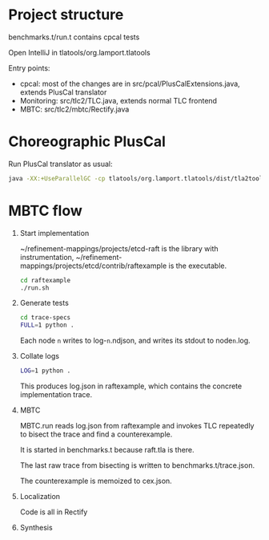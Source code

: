 
# Project structure

benchmarks.t/run.t contains cpcal tests

Open IntelliJ in tlatools/org.lamport.tlatools

Entry points:

- cpcal: most of the changes are in src/pcal/PlusCalExtensions.java, extends PlusCal translator
- Monitoring: src/tlc2/TLC.java, extends normal TLC frontend
- MBTC: src/tlc2/mbtc/Rectify.java

# Choreographic PlusCal

Run PlusCal translator as usual:

```sh
java -XX:+UseParallelGC -cp tlatools/org.lamport.tlatools/dist/tla2tools.jar pcal.trans benchmarks.t/Chor.tla
```

# MBTC flow

1. Start implementation

    ~/refinement-mappings/projects/etcd-raft is the library with instrumentation, ~/refinement-mappings/projects/etcd/contrib/raftexample is the executable.

    ```sh
    cd raftexample
    ./run.sh
    ```

2. Generate tests

    ```sh
    cd trace-specs
    FULL=1 python .
    ```

    Each node `n` writes to log-`n`.ndjson, and writes its stdout to node`n`.log.

3. Collate logs

    ```sh
    LOG=1 python .
    ```
    This produces log.json in raftexample, which contains the concrete implementation trace.

4. MBTC

    MBTC.run reads log.json from raftexample and invokes TLC repeatedly to bisect the trace and find a counterexample.

    It is started in benchmarks.t because raft.tla is there.

    The last raw trace from bisecting is written to benchmarks.t/trace.json.

    The counterexample is memoized to cex.json.

5. Localization

    Code is all in Rectify

6. Synthesis

